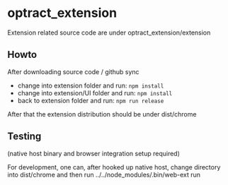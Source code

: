 # optract_extension
Extension related source code are under optract_extension/extension

## Howto
After downloading source code / github sync

- change into extension folder and run:
``` npm install ```
- change into extension/UI folder and run:
``` npm install ```
- back to extension folder and run:
``` npm run release ```

After that the extension distribution should be under dist/chrome

## Testing 
(native host binary and browser integration setup required)

 For development, one can, after hooked up native host, change directory into dist/chrome
 and then run
 ../../node_modules/.bin/web-ext run
